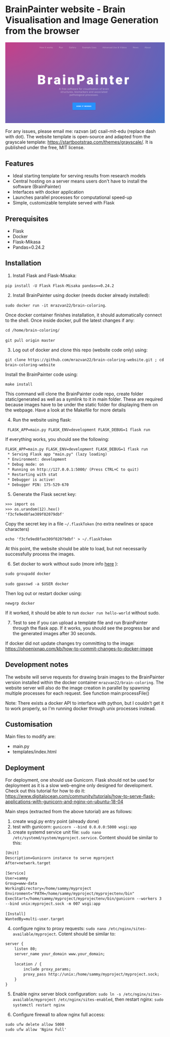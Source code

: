 # BrainPainter website - Brain Visualisation and Image Generation from the browser

![Front page](static/frontPage.png)

For any issues, please email me: razvan (at) csail-mit-edu (replace dash with dot). The website template is open-source 
and adapted from the grayscale template: https://startbootstrap.com/themes/grayscale/. It is published under the free, MIT license. 

## Features

* Ideal starting template for serving results from research models
* Central hosting on a server means users don't have to install the software (BrainPainter)
* Interfaces with docker application 
* Launches parallel processes for computational speed-up
* Simple, customizable template served with Flask


## Prerequisites

* Flask
* Docker
* Flask-Mikasa
* Pandas=0.24.2

## Installation

1. Install Flask and Flask-Misaka: 

```pip install -U Flask Flask-Misaka pandas==0.24.2```

2. Install BrainPainter using docker (needs docker already installed): 

`sudo docker run -it mrazvan22/brain-coloring`. 

Once docker container finishes installation, it should automatically connect to the shell. Once inside docker, pull the latest changes if any:

``` 
cd /home/brain-coloring/

git pull origin master
```


3. Log out of docker and clone this repo (website code only) using:

``` 
git clone https://github.com/mrazvan22/brain-coloring-website.git ; cd brain-coloring-website
```

Install the BrainPainter code using:

``` 
make install 
```

This command will clone the BrainPainter code repo, create folder static/generated as well as a symlink to it in main folder. These are required because images have to be under the static folder for displaying them on the webpage. Have a look at the Makefile for more details

4. Run the website using flask:

```
 FLASK_APP=main.py FLASK_ENV=development FLASK_DEBUG=1 flask run
```

If everything works, you should see the following:

```
FLASK_APP=main.py FLASK_ENV=development FLASK_DEBUG=1 flask run
 * Serving Flask app "main.py" (lazy loading)
 * Environment: development
 * Debug mode: on
 * Running on http://127.0.0.1:5000/ (Press CTRL+C to quit)
 * Restarting with stat
 * Debugger is active!
 * Debugger PIN: 175-529-670
```

5. Generate the  Flask secret key: 

```
>>> import os
>>> os.urandom(12).hex()
'f3cfe9ed8fae309f02079dbf'

```

Copy the secret key in a file `~/.flaskToken` (no extra newlines or space characters)

```
echo 'f3cfe9ed8fae309f02079dbf' > ~/.flaskToken
```

At this point, the website should be able to load, but not necessarily successfully process the images.  

6. Set docker to work without sudo (more info [here](https://askubuntu.com/questions/477551/how-can-i-use-docker-without-sudo) ):

```
sudo groupadd docker

sudo gpasswd -a $USER docker
```
Then log out or restart docker using:

```
newgrp docker 

```

If it worked, it should be able to run `docker run hello-world` without sudo. 

7. Test to see if you can upload a template file and run BrainPainter through the flask app. If it works, you should see the progress bar and the generated images after 30 seconds.

If docker did not update changes try committing to the image:
https://phoenixnap.com/kb/how-to-commit-changes-to-docker-image

## Development notes

The website will serve requests for drawing brain images to the BrainPainter version installed within the docker container `mrazvan22/brain-coloring`. The website server will also do the image creation in parallel by spawning multiple processes for each request. See function main:processFile()

Note: There exists a docker API to interface with python, but I couldn't get it to work properly, so I'm running docker through unix processes instead.


## Customisation

Main files to modify are:
* main.py
* templates/index.html


## Deployment

For deployment, one should use Gunicorn. Flask should not be used for deployment as it is a slow web-engine only designed for development. Check out this tutorial for how to do it: https://www.digitalocean.com/community/tutorials/how-to-serve-flask-applications-with-gunicorn-and-nginx-on-ubuntu-18-04

Main steps (extracted from the above tutorial) are as follows:
1. create wsgi.py entry point (already done)
2. test with gunicorn: `gunicorn --bind 0.0.0.0:5000 wsgi:app`
3. create systemd service unit file: `sudo nano /etc/systemd/system/myproject.service`. Content should be similar to this:

```
[Unit]
Description=Gunicorn instance to serve myproject
After=network.target

[Service]
User=sammy
Group=www-data
WorkingDirectory=/home/sammy/myproject
Environment="PATH=/home/sammy/myproject/myprojectenv/bin"
ExecStart=/home/sammy/myproject/myprojectenv/bin/gunicorn --workers 3 --bind unix:myproject.sock -m 007 wsgi:app

[Install]
WantedBy=multi-user.target
```

4. configure nginx to proxy requests: `sudo nano /etc/nginx/sites-available/myproject`. Cotent should be similar to:

```
server {
    listen 80;
    server_name your_domain www.your_domain;

    location / {
        include proxy_params;
        proxy_pass http://unix:/home/sammy/myproject/myproject.sock;
    }
}
```

5. Enable nginx server block configuration: `sudo ln -s /etc/nginx/sites-available/myproject /etc/nginx/sites-enabled`, then restart nginx: `sudo systemctl restart nginx`


6. Configure firewall to allow nginx full access: 

```
sudo ufw delete allow 5000
sudo ufw allow 'Nginx Full'
```


